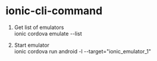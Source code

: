 # ionic-cli-command

1. Get list of emulators<br />
ionic cordova emulate --list

2. Start emulator<br />
ionic cordova run android  -l --target="ionic_emulator_1"
